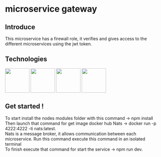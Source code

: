 # microservice gateway

## Introduce
This microservice has a firewall role, it verifies and gives access to the different microservices using the jwt token. 

## Technologies
<img src="https://upload.wikimedia.org/wikipedia/commons/thumb/d/d9/Node.js_logo.svg/2560px-Node.js_logo.svg.png" width="80" />
<img src="https://miro.medium.com/v2/resize:fit:1400/1*i2fRBk3GsYLeUk_Rh7AzHw.png" width="80" />
<img src="https://miro.medium.com/v2/resize:fit:1400/1*eNeAR4u9ji45YYn2F7Frxw.jpeg" width="80" /> 
<img src="https://upload.wikimedia.org/wikipedia/commons/9/9c/NATS-logo.png" width="80" /> 

## Get started !
To start install the nodes modules folder with this command -> npm install<br/>
Then launch that command for get image docker hub Nats -> docker run -p 4222:4222 -ti nats:latest.<br/> Nats is a message broker, it allows communication between each microservice. Run this command execute this command in an isolated terminal<br/>
To finish execute that command  for start the service -> npm run dev.
